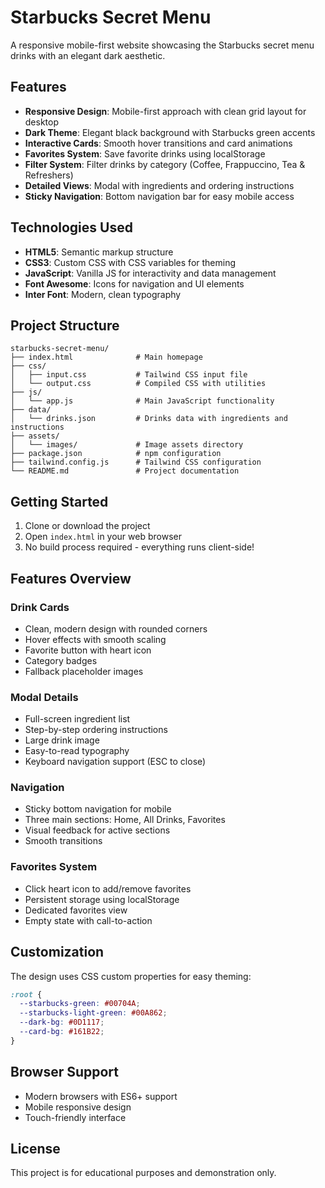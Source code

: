 # Starbucks Secret Menu

A responsive mobile-first website showcasing the Starbucks secret menu drinks with an elegant dark aesthetic.

## Features

- **Responsive Design**: Mobile-first approach with clean grid layout for desktop
- **Dark Theme**: Elegant black background with Starbucks green accents
- **Interactive Cards**: Smooth hover transitions and card animations
- **Favorites System**: Save favorite drinks using localStorage
- **Filter System**: Filter drinks by category (Coffee, Frappuccino, Tea & Refreshers)
- **Detailed Views**: Modal with ingredients and ordering instructions
- **Sticky Navigation**: Bottom navigation bar for easy mobile access

## Technologies Used

- **HTML5**: Semantic markup structure
- **CSS3**: Custom CSS with CSS variables for theming
- **JavaScript**: Vanilla JS for interactivity and data management
- **Font Awesome**: Icons for navigation and UI elements
- **Inter Font**: Modern, clean typography

## Project Structure

```
starbucks-secret-menu/
├── index.html              # Main homepage
├── css/
│   ├── input.css           # Tailwind CSS input file
│   └── output.css          # Compiled CSS with utilities
├── js/
│   └── app.js              # Main JavaScript functionality
├── data/
│   └── drinks.json         # Drinks data with ingredients and instructions
├── assets/
│   └── images/             # Image assets directory
├── package.json            # npm configuration
├── tailwind.config.js      # Tailwind CSS configuration
└── README.md               # Project documentation
```

## Getting Started

1. Clone or download the project
2. Open `index.html` in your web browser
3. No build process required - everything runs client-side!

## Features Overview

### Drink Cards
- Clean, modern design with rounded corners
- Hover effects with smooth scaling
- Favorite button with heart icon
- Category badges
- Fallback placeholder images

### Modal Details
- Full-screen ingredient list
- Step-by-step ordering instructions
- Large drink image
- Easy-to-read typography
- Keyboard navigation support (ESC to close)

### Navigation
- Sticky bottom navigation for mobile
- Three main sections: Home, All Drinks, Favorites
- Visual feedback for active sections
- Smooth transitions

### Favorites System
- Click heart icon to add/remove favorites
- Persistent storage using localStorage
- Dedicated favorites view
- Empty state with call-to-action

## Customization

The design uses CSS custom properties for easy theming:

```css
:root {
  --starbucks-green: #00704A;
  --starbucks-light-green: #00A862;
  --dark-bg: #0D1117;
  --card-bg: #161B22;
}
```

## Browser Support

- Modern browsers with ES6+ support
- Mobile responsive design
- Touch-friendly interface

## License

This project is for educational purposes and demonstration only.